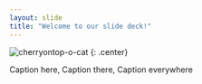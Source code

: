 ```yaml
---
layout: slide
title: "Welcome to our slide deck!"
---
```


![cherryontop-o-cat](https://octodex.github.com/images/cherryontop-o-cat.png)
{: .center}

Caption here, Caption there, Caption everywhere
